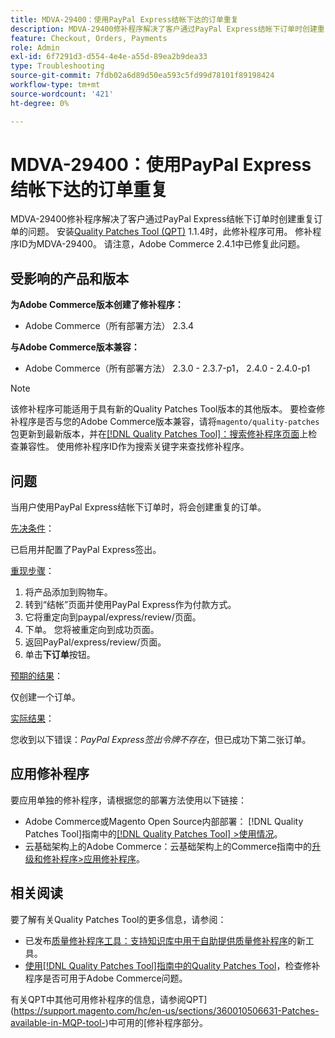 ```yaml
---
title: MDVA-29400：使用PayPal Express结帐下达的订单重复
description: MDVA-29400修补程序解决了客户通过PayPal Express结帐下订单时创建重复订单的问题。 安装[Quality Patches Tool (QPT)](https://experienceleague.adobe.com/en/docs/commerce-operations/tools/quality-patches-tool/quality-patches-tool-to-self-serve-quality-patches) 1.1.4后，即可使用此修补程序。 修补程序ID为MDVA-29400。 请注意，Adobe Commerce 2.4.1中已修复此问题。
feature: Checkout, Orders, Payments
role: Admin
exl-id: 6f7291d3-d554-4e4e-a55d-89ea2b9dea33
type: Troubleshooting
source-git-commit: 7fdb02a6d89d50ea593c5fd99d78101f89198424
workflow-type: tm+mt
source-wordcount: '421'
ht-degree: 0%

---
```


# MDVA-29400：使用PayPal Express结帐下达的订单重复

MDVA-29400修补程序解决了客户通过PayPal Express结帐下订单时创建重复订单的问题。 安装[Quality Patches Tool (QPT)](https://experienceleague.adobe.com/en/docs/commerce-operations/tools/quality-patches-tool/quality-patches-tool-to-self-serve-quality-patches) 1.1.4时，此修补程序可用。 修补程序ID为MDVA-29400。 请注意，Adobe Commerce 2.4.1中已修复此问题。

## 受影响的产品和版本

**为Adobe Commerce版本创建了修补程序：**

* Adobe Commerce（所有部署方法） 2.3.4

**与Adobe Commerce版本兼容：**

* Adobe Commerce（所有部署方法） 2.3.0 - 2.3.7-p1， 2.4.0 - 2.4.0-p1

>[!NOTE]
>
>该修补程序可能适用于具有新的Quality Patches Tool版本的其他版本。 要检查修补程序是否与您的Adobe Commerce版本兼容，请将`magento/quality-patches`包更新到最新版本，并在[[!DNL Quality Patches Tool]：搜索修补程序页面](https://experienceleague.adobe.com/en/docs/commerce-operations/tools/quality-patches-tool/quality-patches-tool-to-self-serve-quality-patches)上检查兼容性。 使用修补程序ID作为搜索关键字来查找修补程序。

## 问题

当用户使用PayPal Express结帐下订单时，将会创建重复的订单。

<u>先决条件</u>：

已启用并配置了PayPal Express签出。

<u>重现步骤</u>：

1. 将产品添加到购物车。
1. 转到“结帐”页面并使用PayPal Express作为付款方式。
1. 它将重定向到paypal/express/review/页面。
1. 下单。 您将被重定向到成功页面。
1. 返回PayPal/express/review/页面。
1. 单击&#x200B;**下订单**&#x200B;按钮。

<u>预期的结果</u>：

仅创建一个订单。

<u>实际结果</u>：

您收到以下错误：*PayPal Express签出令牌不存在*，但已成功下第二张订单。

## 应用修补程序

要应用单独的修补程序，请根据您的部署方法使用以下链接：

* Adobe Commerce或Magento Open Source内部部署： [!DNL Quality Patches Tool]指南中的[[!DNL Quality Patches Tool] >使用情况](/help/tools/quality-patches-tool/usage.md)。
* 云基础架构上的Adobe Commerce：云基础架构上的Commerce指南中的[升级和修补程序>应用修补程序](https://experienceleague.adobe.com/docs/commerce-cloud-service/user-guide/develop/upgrade/apply-patches.html)。

## 相关阅读

要了解有关Quality Patches Tool的更多信息，请参阅：

* 已发布[质量修补程序工具：支持知识库中用于自助提供质量修补程序](https://experienceleague.adobe.com/en/docs/commerce-operations/tools/quality-patches-tool/quality-patches-tool-to-self-serve-quality-patches)的新工具。
* [使用[!DNL Quality Patches Tool]指南中的Quality Patches Tool](/help/tools/quality-patches-tool/patches-available-in-qpt/check-patch-for-magento-issue-with-magento-quality-patches.md)，检查修补程序是否可用于Adobe Commerce问题。

有关QPT中其他可用修补程序的信息，请参阅QPT](https://support.magento.com/hc/en-us/sections/360010506631-Patches-available-in-MQP-tool-)中可用的[修补程序部分。
